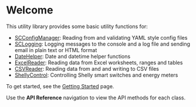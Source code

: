 # Welcome

This utility library provides some basic utility functions for:

- [SCConfigManager](reference/configmanager.md): Reading from and validating YAML style config files
- [SCLogging](reference/logging.md): Logging messages to the console and a log file and sending email in plain text or HTML format
- [DateHelper](reference/datehelper.md): Date and datetime helper functions
- [ExcelReader](reference/excelreader.md): Reading data from Excel worksheets, ranges and tables
- [CSVReader](reference/csvreader.md): Reading data from and and writing to CSV files
- [ShellyControl](reference/shelly_control.md): Controlling Shelly smart switches and energy meters

To get started, see the [Getting Started](guide/getting_started.md) page.

Use the **API Reference** navigation to view the API methods for each class.